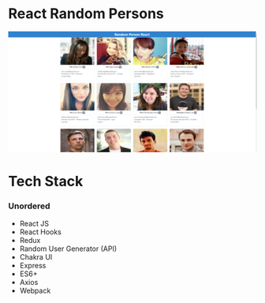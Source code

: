 # React Random Persons
![This is a alt text.](/screenshot/Random%20Person.png "This is a sample image.")

# Tech Stack

### Unordered
* React JS
* React Hooks
* Redux
* Random User Generator (API)
* Chakra UI
* Express
* ES6+
* Axios
* Webpack
